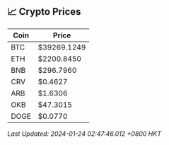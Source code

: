 ## 📈 Crypto Prices

| Coin | Price |
| ---- | ----- |
| BTC | $39269.1249 |
| ETH | $2200.8450 |
| BNB | $296.7960 |
| CRV | $0.4627 |
| ARB | $1.6306 |
| OKB | $47.3015 |
| DOGE | $0.0770 |

_Last Updated: 2024-01-24 02:47:46.012 +0800 HKT_